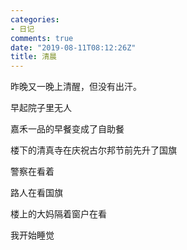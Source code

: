 ```yaml
---
categories:
- 日记
comments: true
date: "2019-08-11T08:12:26Z"
title: 清晨
---
```




昨晚又一晚上清醒，但没有出汗。

早起院子里无人

嘉禾一品的早餐变成了自助餐

楼下的清真寺在庆祝古尔邦节前先升了国旗

警察在看着

路人在看国旗

楼上的大妈隔着窗户在看

我开始睡觉






